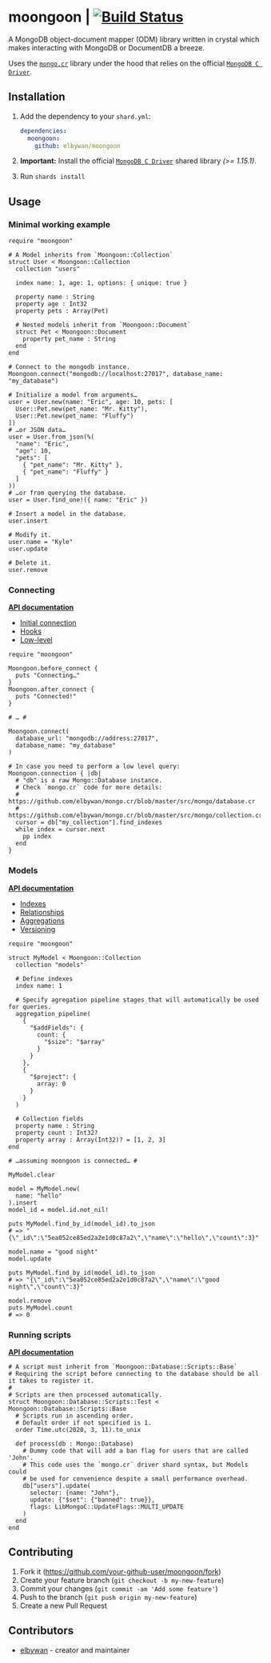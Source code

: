 # moongoon | [![Build Status](https://travis-ci.org/elbywan/moongoon.svg?branch=master)](https://travis-ci.org/elbywan/moongoon)

A MongoDB object-document mapper (ODM) library written in crystal which makes interacting with MongoDB or DocumentDB a breeze.

Uses the [`mongo.cr`](https://github.com/elbywan/mongo.cr) library under the hood that relies on the official [`MongoDB C Driver`](http://mongoc.org).

## Installation

1. Add the dependency to your `shard.yml`:

   ```yaml
   dependencies:
     moongoon:
       github: elbywan/moongoon
   ```

2. **Important:** Install the official [`MongoDB C Driver`](http://mongoc.org/libmongoc/current/installing.html) shared library *(>= 1.15.1)*.

3. Run `shards install`

## Usage

### Minimal working example

```crystal
require "moongoon"

# A Model inherits from `Moongoon::Collection`
struct User < Moongoon::Collection
  collection "users"

  index name: 1, age: 1, options: { unique: true }

  property name : String
  property age : Int32
  property pets : Array(Pet)

  # Nested models inherit from `Moongoon::Document`
  struct Pet < Moongoon::Document
    property pet_name : String
  end
end

# Connect to the mongodb instance.
Moongoon.connect("mongodb://localhost:27017", database_name: "my_database")

# Initialize a model from arguments…
user = User.new(name: "Eric", age: 10, pets: [
  User::Pet.new(pet_name: "Mr. Kitty"),
  User::Pet.new(pet_name: "Fluffy")
])
# …or JSON data…
user = User.from_json(%(
  "name": "Eric",
  "age": 10,
  "pets": [
    { "pet_name": "Mr. Kitty" },
    { "pet_name": "Fluffy" }
  ]
))
# …or from querying the database.
user = User.find_one!({ name: "Eric" })

# Insert a model in the database.
user.insert

# Modify it.
user.name = "Kyle"
user.update

# Delete it.
user.remove
```

### Connecting

[**API documentation**](https://elbywan.github.io/moongoon/Moongoon/Database.html)

- [Initial connection](https://elbywan.github.io/moongoon/Moongoon/Database.html#connect(database_url%3AString%3D%26quot%3Bmongodb%3A%2F%2Flocalhost%3A27017%26quot%3B%2Cdatabase_name%3AString%3D%26quot%3Bdatabase%26quot%3B%2C*%2Cmax_pool_size%3D100%2Creconnection_delay%3D5.seconds)-instance-method)
- [Hooks](https://elbywan.github.io/moongoon/Moongoon/Database.html#after_connect(&block:Proc(Nil))-instance-method)
- [Low-level](https://elbywan.github.io/moongoon/Moongoon/Database.html#connection(&block:Proc(Mongo::Database,DatabaseResponse?)):BSON?-instance-method)

```crystal
require "moongoon"

Moongoon.before_connect {
  puts "Connecting…"
}
Moongoon.after_connect {
  puts "Connected!"
}

# … #

Moongoon.connect(
  database_url: "mongodb://address:27017",
  database_name: "my_database"
)

# In case you need to perform a low level query:
Moongoon.connection { |db|
  # "db" is a raw Mongo::Database instance.
  # Check `mongo.cr` code for more details:
  # https://github.com/elbywan/mongo.cr/blob/master/src/mongo/database.cr
  # https://github.com/elbywan/mongo.cr/blob/master/src/mongo/collection.cr
  cursor = db["my_collection"].find_indexes
  while index = cursor.next
    pp index
  end
}
```

### Models

[**API documentation**](https://elbywan.github.io/moongoon/Moongoon/Collection.html)

- [Indexes](https://elbywan.github.io/moongoon/Moongoon/Collection.html#index(keys:Hash(String,BSON::ValueType),collection:String=@@collection,options=Hash(String,BSON::ValueType).new,index_name:String?=nil):Nil-class-method)
- [Relationships](https://elbywan.github.io/moongoon/Moongoon/Collection.html#reference(field,*,model,many=false,delete_cascade=false,removal_sync=false,back_reference=nil)-macro)
- [Aggregations](https://elbywan.github.io/moongoon/Moongoon/Collection.html#aggregation_pipeline(*args)-class-method)
- [Versioning](https://elbywan.github.io/moongoon/Moongoon/Collection/Versioning.html#versioning(id_field=nil,auto=false)-macro)

```crystal
require "moongoon"

struct MyModel < Moongoon::Collection
  collection "models"

  # Define indexes
  index name: 1

  # Specify agregation pipeline stages that will automatically be used for queries.
  aggregation_pipeline(
    {
      "$addFields": {
        count: {
          "$size": "$array"
        }
      }
    },
    {
      "$project": {
        array: 0
      }
    }
  )

  # Collection fields
  property name : String
  property count : Int32?
  property array : Array(Int32)? = [1, 2, 3]
end

# …assuming moongoon is connected… #

MyModel.clear

model = MyModel.new(
  name: "hello"
).insert
model_id = model.id.not_nil!

puts MyModel.find_by_id(model_id).to_json
# => "{\"_id\":\"5ea052ce85ed2a2e1d0c87a2\",\"name\":\"hello\",\"count\":3}"

model.name = "good night"
model.update

puts MyModel.find_by_id(model_id).to_json
# => "{\"_id\":\"5ea052ce85ed2a2e1d0c87a2\",\"name\":\"good night\",\"count\":3}"

model.remove
puts MyModel.count
# => 0
```

### Running scripts

[**API documentation**](https://elbywan.github.io/moongoon/Moongoon/Database/Scripts/Base.html)

```crystal
# A script must inherit from `Moongoon::Database::Scripts::Base`
# Requiring the script before connecting to the database should be all it takes to register it.
#
# Scripts are then processed automatically.
struct Moongoon::Database::Scripts::Test < Moongoon::Database::Scripts::Base
  # Scripts run in ascending order.
  # Default order if not specified is 1.
  order Time.utc(2020, 3, 11).to_unix

  def process(db : Mongo::Database)
    # Dummy code that will add a ban flag for users that are called 'John'.
    # This code uses the `mongo.cr` driver shard syntax, but Models could
    # be used for convenience despite a small performance overhead.
    db["users"].update(
      selector: {name: "John"},
      update: {"$set": {"banned": true}},
      flags: LibMongoC::UpdateFlags::MULTI_UPDATE
    )
  end
end
```

## Contributing

1. Fork it (<https://github.com/your-github-user/moongoon/fork>)
2. Create your feature branch (`git checkout -b my-new-feature`)
3. Commit your changes (`git commit -am 'Add some feature'`)
4. Push to the branch (`git push origin my-new-feature`)
5. Create a new Pull Request

## Contributors

- [elbywan](https://github.com/your-github-user) - creator and maintainer
